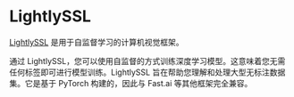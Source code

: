 # LightlySSL

[LightlySSL](https://docs.lightly.ai/self-supervised-learning/) 是用于自监督学习的计算机视觉框架。

通过 LightlySSL，您可以使用自监督的方式训练深度学习模型。这意味着您无需任何标签即可进行模型训练。LightlySSL 旨在帮助您理解和处理大型无标注数据集。它是基于 PyTorch 构建的，因此与 Fast.ai 等其他框架完全兼容。
